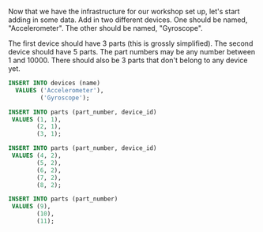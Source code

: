 Now that we have the infrastructure for our workshop set up, let's start adding in some data. Add in two different devices. One should be named, "Accelerometer". The other should be named, "Gyroscope".

The first device should have 3 parts (this is grossly simplified). The second device should have 5 parts. The part numbers may be any number between 1 and 10000. There should also be 3 parts that don't belong to any device yet.

```sql
INSERT INTO devices (name)
  VALUES ('Accelerometer'),
         ('Gyroscope');

INSERT INTO parts (part_number, device_id)
 VALUES (1, 1),
        (2, 1),
        (3, 1);

INSERT INTO parts (part_number, device_id)
 VALUES (4, 2),
        (5, 2),
        (6, 2),
        (7, 2),
        (8, 2);

INSERT INTO parts (part_number)
 VALUES (9),
        (10),
        (11);
```